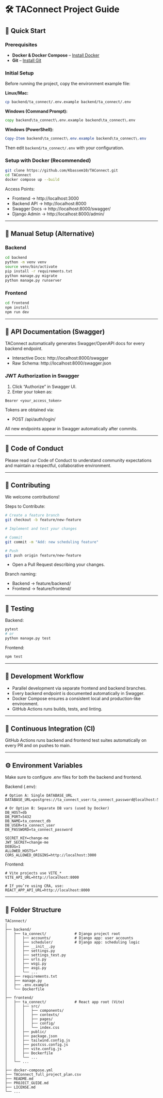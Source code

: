 # 🛠️ TAConnect Project Guide

## 🚀 Quick Start

### Prerequisites
- **Docker & Docker Compose** – [Install Docker](https://docs.docker.com/get-docker/)
- **Git** – [Install Git](https://git-scm.com/downloads)

### Initial Setup

Before running the project, copy the environment example file:

**Linux/Mac:**
```bash
cp backend/ta_connect/.env.example backend/ta_connect/.env
```

**Windows (Command Prompt):**
```cmd
copy backend\ta_connect\.env.example backend\ta_connect\.env
```

**Windows (PowerShell):**
```powershell
Copy-Item backend\ta_connect\.env.example backend\ta_connect\.env
```

Then edit `backend/ta_connect/.env` with your configuration.

### Setup with Docker (Recommended)

```bash
git clone https://github.com/Kbassem10/TAConnect.git
cd TAConnect
docker compose up --build
```

Access Points:
- Frontend → http://localhost:3000
- Backend API → http://localhost:8000
- Swagger Docs → http://localhost:8000/swagger/
- Django Admin → http://localhost:8000/admin/

---

## 🧰 Manual Setup (Alternative)

### Backend
```bash
cd backend
python -m venv venv
source venv/bin/activate
pip install -r requirements.txt
python manage.py migrate
python manage.py runserver
```

### Frontend
```bash
cd frontend
npm install
npm run dev
```

---

## 📘 API Documentation (Swagger)

TAConnect automatically generates Swagger/OpenAPI docs for every backend endpoint.

- Interactive Docs: http://localhost:8000/swagger
- Raw Schema: http://localhost:8000/swagger.json

### JWT Authorization in Swagger
1) Click “Authorize” in Swagger UI.
2) Enter your token as:
```
Bearer <your_access_token>
```
Tokens are obtained via:
- POST /api/auth/login/

All new endpoints appear in Swagger automatically after commits.

---

## 📝 Code of Conduct

Please read our Code of Conduct to understand community expectations and maintain a respectful, collaborative environment.

---

## 👥 Contributing

We welcome contributions!

Steps to Contribute:
```bash
# Create a feature branch
git checkout -b feature/new-feature

# Implement and test your changes

# Commit
git commit -m "Add: new scheduling feature"

# Push
git push origin feature/new-feature
```
- Open a Pull Request describing your changes.

Branch naming:
- Backend → feature/backend/<name>
- Frontend → feature/frontend/<name>

---

## 🧪 Testing

Backend:
```bash
pytest
# or
python manage.py test
```

Frontend:
```bash
npm test
```

---

## 🧱 Development Workflow

- Parallel development via separate frontend and backend branches.
- Every backend endpoint is documented automatically in Swagger.
- Docker Compose ensures a consistent local and production-like environment.
- GitHub Actions runs builds, tests, and linting.

---

## 🧬 Continuous Integration (CI)

GitHub Actions runs backend and frontend test suites automatically on every PR and on pushes to main.

---

## ⚙️ Environment Variables

Make sure to configure .env files for both the backend and frontend.

Backend (.env):
```
# Option A: Single DATABASE_URL
DATABASE_URL=postgres://ta_connect_user:ta_connect_password@localhost:5432/ta_connect_db

# Or Option B: Separate DB vars (used by Docker)
DB_HOST=db
DB_PORT=5432
DB_NAME=ta_connect_db
DB_USER=ta_connect_user
DB_PASSWORD=ta_connect_password

SECRET_KEY=change-me
JWT_SECRET=change-me
DEBUG=1
ALLOWED_HOSTS=*
CORS_ALLOWED_ORIGINS=http://localhost:3000
```

Frontend:
```
# Vite projects use VITE_*
VITE_API_URL=http://localhost:8000

# If you’re using CRA, use:
REACT_APP_API_URL=http://localhost:8000
```

---

## 🧩 Folder Structure

```
TAConnect/
│
├── backend/
│   ├── ta_connect/             # Django project root
│   │   ├── accounts/           # Django app: user accounts
│   │   ├── scheduler/          # Django app: scheduling logic
│   │   ├── __init__.py
│   │   ├── settings.py
│   │   ├── settings_test.py
│   │   ├── urls.py
│   │   ├── wsgi.py
│   │   ├── asgi.py
│   │   └── ...
│   ├── requirements.txt
│   ├── manage.py
│   ├── .env.example
│   └── Dockerfile
│
├── frontend/
│   ├── ta_connect/             # React app root (Vite)
│   │   ├── src/
│   │   │   ├── components/
│   │   │   ├── contexts/
│   │   │   ├── pages/
│   │   │   ├── config/
│   │   │   └── index.css
│   │   ├── public/
│   │   ├── package.json
│   │   ├── tailwind.config.js
│   │   ├── postcss.config.js
│   │   ├── vite.config.js
│   │   ├── Dockerfile
│   │   └── ...
│   └── ...
│
├── docker-compose.yml
├── TAConnect_full_project_plan.csv
├── README.md
├── PROJECT_GUIDE.md
├── LICENSE.md
└── ...
```
